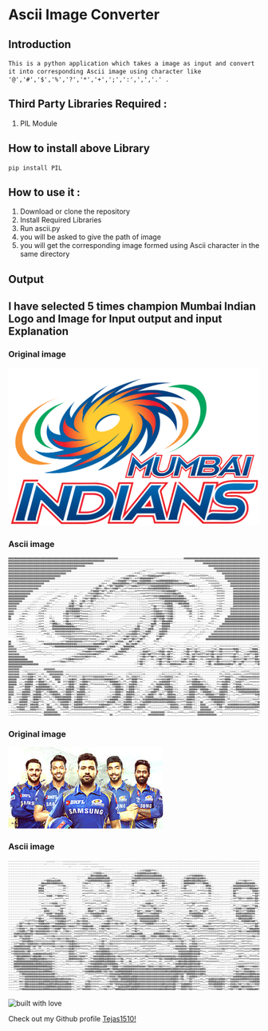 # Ascii Image Converter

## Introduction
```
This is a python application which takes a image as input and convert it into corresponding Ascii image using character like '@','#','$','%','?','*','+',';',':',',','.' .
```
## Third Party Libraries Required :
1. PIL Module

## How to install above Library
```
pip install PIL
```
## How to use it :
1. Download or clone the repository
2. Install Required Libraries
3. Run ascii.py
4. you will be asked to give the path of image
6. you will get the corresponding image formed using Ascii character in the same directory

## Output

## I have selected 5 times champion Mumbai Indian Logo and Image for Input output and input Explanation

### Original image

![endpoint](https://github.com/Tejas1510/hacking-tools-scripts/blob/ascii/Python/AsciiImageConverter/images/mumbailogo.png)

### Ascii image

![endpoint](https://github.com/Tejas1510/hacking-tools-scripts/blob/ascii/Python/AsciiImageConverter/images/output1.png)

### Original image

![endpoint](https://github.com/Tejas1510/hacking-tools-scripts/blob/ascii/Python/AsciiImageConverter/images/team.png)

### Ascii image

![endpoint](https://github.com/Tejas1510/hacking-tools-scripts/blob/ascii/Python/AsciiImageConverter/images/output2.png)

![built with love](https://forthebadge.com/images/badges/built-with-love.svg)

Check out my Github profile [Tejas1510!](https://github.com/Tejas1510)
